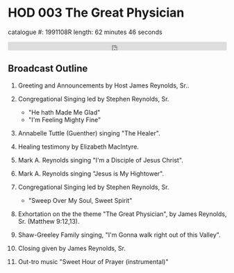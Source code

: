 # HOD 003 The Great Physician

catalogue #: 1991108R
length: 62 minutes 46 seconds

<iframe width="100%" height="20" scrolling="no" frameborder="no" src="https://w.soundcloud.com/player/?url=https%3A//api.soundcloud.com/tracks/191404164&amp;color=ff5500&amp;inverse=false&amp;auto_play=false&amp;show_user=true"></iframe>

## Broadcast Outline

1. Greeting and Announcements by Host James Reynolds, Sr.. 

2. Congregational Singing led by Stephen Reynolds, Sr.

	- "He hath Made Me Glad" 
	- "I'm Feeling Mighty Fine"

3. Annabelle Tuttle (Guenther) singing "The Healer".

4. Healing testimony by Elizabeth MacIntyre.

5. Mark A. Reynolds singing "I'm a Disciple of Jesus Christ".

6. Mark A. Reynolds singing "Jesus is My Hightower".

7. Congregational Singing led by Stephen Reynolds, Sr.

	- "Sweep Over My Soul, Sweet Spirit"

8. Exhortation on the the theme "The Great Physician", by James Reynolds, Sr. (Matthew 9:12,13).

9. Shaw-Greeley Family singing, "I'm Gonna walk right out of this Valley".

10. Closing given by James Reynolds, Sr.

11. Out-tro music "Sweet Hour of Prayer (instrumental)"